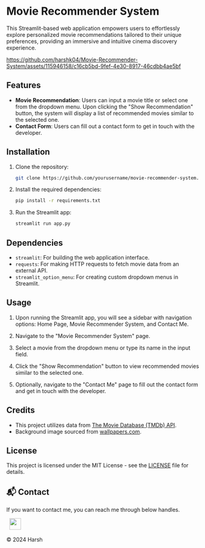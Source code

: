 # Movie Recommender System
This Streamlit-based web application empowers users to effortlessly explore personalized movie recommendations tailored to their unique preferences, providing an immersive and intuitive cinema discovery experience.

https://github.com/harshk04/Movie-Recommender-System/assets/115946158/c16cb5bd-9fef-4e30-8917-46cdbb4ae5bf




## Features

- **Movie Recommendation**: Users can input a movie title or select one from the dropdown menu. Upon clicking the "Show Recommendation" button, the system will display a list of recommended movies similar to the selected one.
- **Contact Form**: Users can fill out a contact form to get in touch with the developer.

## Installation

1. Clone the repository:

    ```bash
    git clone https://github.com/yourusername/movie-recommender-system.git
    ```

2. Install the required dependencies:

    ```bash
    pip install -r requirements.txt
    ```

3. Run the Streamlit app:

    ```bash
    streamlit run app.py
    ```

## Dependencies

- `streamlit`: For building the web application interface.
- `requests`: For making HTTP requests to fetch movie data from an external API.
- `streamlit_option_menu`: For creating custom dropdown menus in Streamlit.

## Usage

1. Upon running the Streamlit app, you will see a sidebar with navigation options: Home Page, Movie Recommender System, and Contact Me.

2. Navigate to the "Movie Recommender System" page.

3. Select a movie from the dropdown menu or type its name in the input field.

4. Click the "Show Recommendation" button to view recommended movies similar to the selected one.

5. Optionally, navigate to the "Contact Me" page to fill out the contact form and get in touch with the developer.

## Credits

- This project utilizes data from [The Movie Database (TMDb) API](https://www.themoviedb.org/documentation/api).
- Background image sourced from [wallpapers.com](https://wallpapers.com/movie).

## License

This project is licensed under the MIT License - see the [LICENSE](LICENSE) file for details.


## 📬 Contact


If you want to contact me, you can reach me through below handles.

&nbsp;&nbsp;<a href="https://www.linkedin.com/in/harsh-kumawat-069bb324b/"><img src="https://www.felberpr.com/wp-content/uploads/linkedin-logo.png" width="30"></img></a>

© 2024 Harsh

